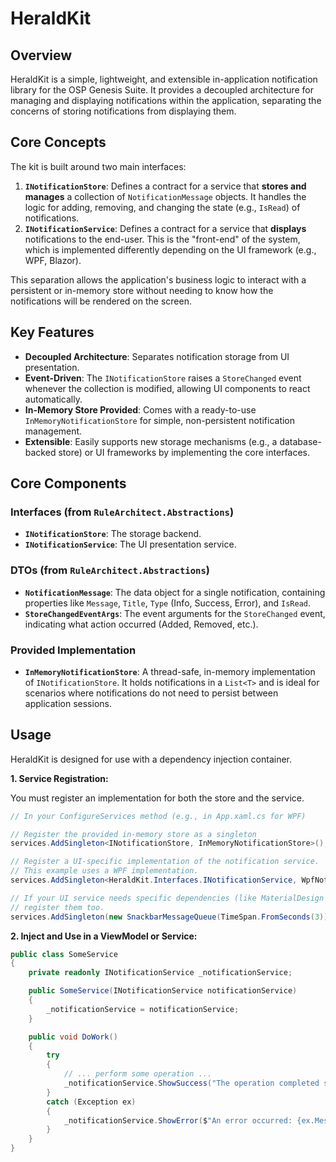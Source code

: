 # HeraldKit

## Overview

HeraldKit is a simple, lightweight, and extensible in-application notification library for the OSP Genesis Suite. It provides a decoupled architecture for managing and displaying notifications within the application, separating the concerns of storing notifications from displaying them.

## Core Concepts

The kit is built around two main interfaces:

1.  **`INotificationStore`**: Defines a contract for a service that **stores and manages** a collection of `NotificationMessage` objects. It handles the logic for adding, removing, and changing the state (e.g., `IsRead`) of notifications.
2.  **`INotificationService`**: Defines a contract for a service that **displays** notifications to the end-user. This is the "front-end" of the system, which is implemented differently depending on the UI framework (e.g., WPF, Blazor).

This separation allows the application's business logic to interact with a persistent or in-memory store without needing to know how the notifications will be rendered on the screen.

## Key Features

* **Decoupled Architecture**: Separates notification storage from UI presentation.
* **Event-Driven**: The `INotificationStore` raises a `StoreChanged` event whenever the collection is modified, allowing UI components to react automatically.
* **In-Memory Store Provided**: Comes with a ready-to-use `InMemoryNotificationStore` for simple, non-persistent notification management.
* **Extensible**: Easily supports new storage mechanisms (e.g., a database-backed store) or UI frameworks by implementing the core interfaces.

## Core Components

### Interfaces (from `RuleArchitect.Abstractions`)

* **`INotificationStore`**: The storage backend.
* **`INotificationService`**: The UI presentation service.

### DTOs (from `RuleArchitect.Abstractions`)

* **`NotificationMessage`**: The data object for a single notification, containing properties like `Message`, `Title`, `Type` (Info, Success, Error), and `IsRead`.
* **`StoreChangedEventArgs`**: The event arguments for the `StoreChanged` event, indicating what action occurred (Added, Removed, etc.).

### Provided Implementation

* **`InMemoryNotificationStore`**: A thread-safe, in-memory implementation of `INotificationStore`. It holds notifications in a `List<T>` and is ideal for scenarios where notifications do not need to persist between application sessions.

## Usage

HeraldKit is designed for use with a dependency injection container.

**1. Service Registration:**

You must register an implementation for both the store and the service.

```csharp
// In your ConfigureServices method (e.g., in App.xaml.cs for WPF)

// Register the provided in-memory store as a singleton
services.AddSingleton<INotificationStore, InMemoryNotificationStore>();

// Register a UI-specific implementation of the notification service.
// This example uses a WPF implementation.
services.AddSingleton<HeraldKit.Interfaces.INotificationService, WpfNotificationService>();

// If your UI service needs specific dependencies (like MaterialDesign's Snackbar),
// register them too.
services.AddSingleton(new SnackbarMessageQueue(TimeSpan.FromSeconds(3)));
```

**2. Inject and Use in a ViewModel or Service:**

```csharp
public class SomeService
{
    private readonly INotificationService _notificationService;

    public SomeService(INotificationService notificationService)
    {
        _notificationService = notificationService;
    }

    public void DoWork()
    {
        try
        {
            // ... perform some operation ...
            _notificationService.ShowSuccess("The operation completed successfully!", "Success");
        }
        catch (Exception ex)
        {
            _notificationService.ShowError($"An error occurred: {ex.Message}", "Operation Failed");
        }
    }
}
